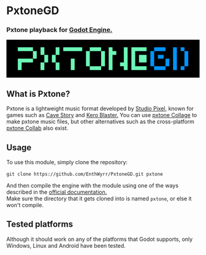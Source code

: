 # PxtoneGD

### Pxtone playback for [Godot Engine.](https://godotengine.org/ "Godot Engine.")
<div align="center"> <img src="ModuleLogo.png" alt="PxtoneGD Logo" style="display: block" /> </div>

## What is Pxtone?

Pxtone is a lightweight music format developed by [Studio Pixel,](https://studiopixel.jp/ "Studio Pixel,") known for games such as [Cave Story](https://www.cavestory.org/ "Cave Story") and [Kero Blaster.](https://store.steampowered.com/app/292500/Kero_Blaster/ "Kero Blaster.")
You can use [pxtone Collage](https://pxtone.org/downloads/ "pxtone Collage") to make pxtone music files, but other alternatives such as the cross-platform [pxtone Collab](https://yuxshao.github.io/ptcollab/ "pxtone Collab") also exist.

## Usage

To use this module, simply clone the repository:

```
git clone https://github.com/EnthWyrr/PxtoneGD.git pxtone
```

And then compile the engine with the module using one of the ways described in the [official documentation.](https://docs.godotengine.org/en/3.5/development/cpp/custom_modules_in_cpp.html)\
Make sure the directory that it gets cloned into is named `pxtone`, or else it won't compile.

## Tested platforms

Although it should work on any of the platforms that Godot supports, only Windows, Linux and Android have been tested.
